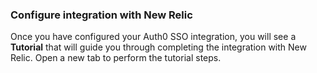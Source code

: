 ### Configure integration with New Relic

Once you have configured your Auth0 SSO integration, you will see a **Tutorial** that will guide you through completing the integration with New Relic. Open a new tab to perform the tutorial steps.
